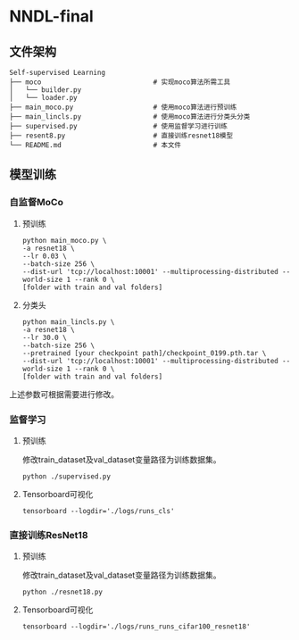 # NNDL-final

## 文件架构
```
Self-supervised Learning
├── moco                            # 实现moco算法所需工具
│   └── builder.py
│   └── loader.py
├── main_moco.py                    # 使用moco算法进行预训练
├── main_lincls.py                  # 使用moco算法进行分类头分类
├── supervised.py                   # 使用监督学习进行训练
├── resent8.py                      # 直接训练resnet18模型
└── README.md                       # 本文件
```

## 模型训练
### 自监督MoCo
1. 预训练
   
   ```
   python main_moco.py \
   -a resnet18 \
   --lr 0.03 \
   --batch-size 256 \
   --dist-url 'tcp://localhost:10001' --multiprocessing-distributed --world-size 1 --rank 0 \
   [folder with train and val folders]

2. 分类头
   
   ```
   python main_lincls.py \
   -a resnet18 \
   --lr 30.0 \
   --batch-size 256 \
   --pretrained [your checkpoint path]/checkpoint_0199.pth.tar \
   --dist-url 'tcp://localhost:10001' --multiprocessing-distributed --world-size 1 --rank 0 \
   [folder with train and val folders]
   ```

上述参数可根据需要进行修改。

### 监督学习
1. 预训练
   
   修改train_dataset及val_dataset变量路径为训练数据集。
   ```
   python ./supervised.py
   ```
2. Tensorboard可视化
   ```
   tensorboard --logdir='./logs/runs_cls'
   ```


### 直接训练ResNet18
1. 预训练
   
   修改train_dataset及val_dataset变量路径为训练数据集。
   ```
   python ./resnet18.py
   ```
2. Tensorboard可视化
   ```
   tensorboard --logdir='./logs/runs_runs_cifar100_resnet18'
   ```



